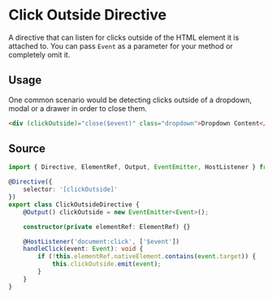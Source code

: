 # Click Outside Directive

A directive that can listen for clicks outside of the HTML element it is attached to.
You can pass `Event` as a parameter for your method or completely omit it.

## Usage

One common scenario would be detecting clicks outside of a dropdown, modal or a drawer in order to close them.

<ngs-code-block-with-header>

```html
<div (clickOutside)="close($event)" class="dropdown">Dropdown Content</div>
```

</ngs-code-block-with-header>

## Source

<ngs-code-block-with-header file-name="click-outside.directive.ts">

```typescript
import { Directive, ElementRef, Output, EventEmitter, HostListener } from '@angular/core';

@Directive({
	selector: '[clickOutside]'
})
export class ClickOutsideDirective {
	@Output() clickOutside = new EventEmitter<Event>();

	constructor(private elementRef: ElementRef) {}

	@HostListener('document:click', ['$event'])
	handleClick(event: Event): void {
		if (!this.elementRef.nativeElement.contains(event.target)) {
			this.clickOutside.emit(event);
		}
	}
}
```

</ngs-code-block-with-header>
